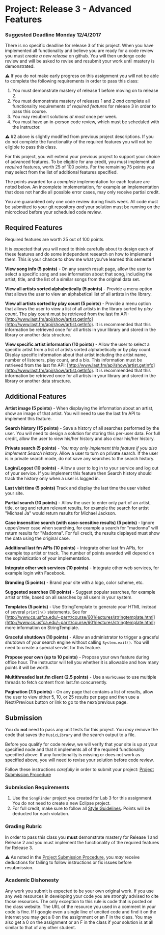 Project: Release 3 - Advanced Features
==============================================

### Suggested Deadline Monday 12/4/2017

There is no specific deadline for release 3 of this project. When you have implemented all functionality and believe you are ready for a code review you must *create a new release* on github. You will then undergo code review and will be asked to revise and resubmit your work until mastery is demonstrated. 

:warning: If you do not make early progress on this assignment you will not be able to complete the following requirements in order to pass this class:

1. You must demonstrate mastery of release 1 before moving on to release 2.
2. You must demonstrate mastery of releases 1 and 2 *and* complete all functionality requirements of *required features* for release 3 in order to pass this course.
3. You may resubmit solutions *at most* once per week. 
4. You must have an in-person code review, which must be scheduled with the instructor.

:warning: #2 above is slightly modified from previous project descriptions. If you do not complete the functionality of the required features you will not be eligible to pass this class. 

For this project, you will extend your previous project to support your choice of advanced features. To be eligible for any credit, you must implement all *required* features, worth 25 of 100 points. For the remaining 75 points you may select from the list of additional features specified. 

The points awarded for a *complete* implementation for each feature are noted below. An incomplete implementation, for example an implementation that does not handle all possible error cases, may only receive partial credit.

You are guaranteed only one code review during finals week. All code must be submitted to your git repository *and* your solution must be running on the microcloud before your scheduled code review.


## Required Features

Required features are worth 25 out of 100 points. 

It is expected that you will need to think carefully about to design each of these features and do some independent research on how to implement them. This is your chance to show me what you've learned this semester!

**View song info (5 points)** - On any search result page, allow the user to select a specific song and see information about that song, including the artist, title, and the list of a similar songs from the original data set.

**View all artists sorted alphabetically (5 points)** - Provide a menu option that allows the user to view an alphabetical list of all artists in the library.

**View all artists sorted by play count (5 points)** - Provide a menu option that allows the user to view a list of all artists in the library sorted by *play count*. The play count must be retrieved from the last fm API: [http://www.last.fm/api/show/artist.getInfo](http://www.last.fm/api/show/artist.getInfo). It is recommended that this information be retrieved once for all artists in your library and stored in the library or another data structure.

**View specific artist information (10 points)** - Allow the user to select a specific artist from a list of artists sorted alphabetically or by play count. Display specific information about that artist including the artist name, number of listeners, play count, and a bio. This information must be retrieved from the last fm API: [http://www.last.fm/api/show/artist.getInfo](http://www.last.fm/api/show/artist.getInfo). It is recommended that this information be retrieved once for all artists in your library and stored in the library or another data structure.

## Additional Features

**Artist image (5 points)** - When displaying the information about an artist, show an image of that artist. You will need to use the last fm API to implement this feature.

**Search history (15 points)** - Save a history of all searches performed by the user. You will need to design a solution for storing this per-user data. For full credit, allow the user to view his/her history and also clear his/her history.

**Private search (5 points)** - *You may only implement this feature if you also implement Search history.* Allow a user to turn on private search. If the user is in private search mode, do not save any searches to the search history.

**Login/Logout (10 points)** - Allow a user to log in to your service and log out of your service. If you implement this feature then Search history should track the history only when a user is logged in.

**Last visit time (5 points)** Track and display the last time the user visited your site. 

**Partial search (10 points)** - Allow the user to enter only part of an artist, title, or tag and return relevant results, for example the search for artist "Michael Ja" would return results for Michael Jackson.

**Case insensitive search (with case-sensitive results) (5 points)** - Ignore upper/lower case when searching, for example a search for "madonna" will return results for "Madonna". For full credit, the results displayed must show the data using the original case.

**Additional last fm APIs (10 points)** - Integrate other last fm APIs, for example top artist or track. The number of points awarded will depend on the sophistication of your implementation.

**Integrate other web services (10 points)** - Integrate other web services, for example login with Facebook.

**Branding (5 points)** - Brand your site with a logo, color scheme, etc.

**Suggested searches (10 points)** - Suggest popular searches, for example artist or title, based on all searches by all users in your system.

**Templates (5 points)** - Use StringTemplate to generate your HTML instead of several `println()` statements. See for [http://www.cs.usfca.edu/~parrt/course/601/lectures/stringtemplate.html](http://www.cs.usfca.edu/~parrt/course/601/lectures/stringtemplate.html) more information on StringTemplate.

**Graceful shutdown (10 points)** - Allow an administrator to trigger a graceful shutdown of your search engine without calling `System.exit()`. You will need to create a special servlet for this feature.

**Propose your own (up to 10 points)** - Propose your own feature during office hour. The instructor will tell you whether it is allowable and how many points it will be worth.

**Multithreaded last.fm client (2.5 points)** - Use a `WorkQueue` to use multiple threads to fetch content from last.fm concurrently.

**Pagination (7.5 points)** - On any page that contains a list of results, allow the user to view either 5, 10, or 25 results per page and then use a Next/Previous button or link to go to the next/previous page.

## Submission ##
You do **not** need to pass any unit tests for this project. You *may* remove the code that saves the `MusicLibrary` and the search output to a file.

Before you qualify for code review, we will verify that your site is up at your specified node and that it implements all of the required functionality specified above. If any functionality is missing or does not work as specified above, you will need to revise your solution before code review.

Follow these instructions *carefully* in order to submit your project: [Project Submission Procedure](https://github.com/CS514-F17/notes/blob/master/Admin/projectsubmission.md)

### Submission Requirements

1. Use the `SongFinder` project you created for Lab 3 for this assignment. You do not need to create a new Eclipse project.
2. For full credit, make sure to follow all [Style Guidelines](https://github.com/CS514-F17/notes/blob/master/Admin/style.md). Points will be deducted for each violation.

### Grading Rubric

In order to pass this class you **must** demonstrate mastery for Release 1 and Release 2 and you must implement the functionality of the required features for Release 3.

:warning: As noted in the [Project Submission Procedure](https://github.com/CS514-F17/notes/blob/master/Admin/projectsubmission.md), you *may* receive deductions for failing to follow instructions or fix issues before resubmission.

### Academic Dishonesty

Any work you submit is expected to be your own original work. If you use any web resources in developing your code you are strongly advised to cite those resources. The only exception to this rule is code that is posted on the class website. The URL of the resource you used in a comment in your code is fine. If I google even a single line of uncited code and find it on the internet you may get a 0 on the assignment or an F in the class. You may also get a 0 on the assignment or an F in the class if your solution is at all similar to that of any other student.

